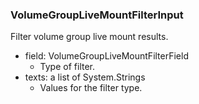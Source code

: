 ### VolumeGroupLiveMountFilterInput
Filter volume group live mount results.

- field: VolumeGroupLiveMountFilterField
  - Type of filter.
- texts: a list of System.Strings
  - Values for the filter type.
